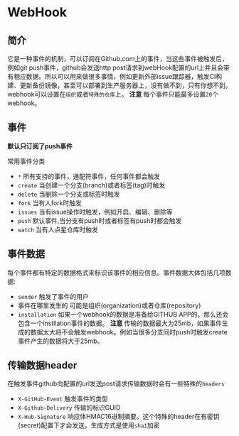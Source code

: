 # WebHook
## 简介
 它是一种事件的机制，可以订阅在Github.com上的事件，当这些事件被触发后，例如git push事件，github会发送http post请求到webHook配置的url上并且会带有相应数据。所以可以用来做很多事情，例如更新外部issue跟踪器，触发CI构建、更新备份镜像，甚至可以部署到生产服务器上，没有做不到，只有你想不到。
 webhook可以设置在`组织`或者`特殊的仓库`上。
 **注意** 每个事件只能最多设置`20`个webhook。

## 事件
**默认只订阅了push事件**

常用事件分类
- `*` 所有支持的事件，通配符事件，任何事件都会触发
- `create` 当创建一个分支(branch)或者标签(tag)时触发
- `delete` 当删除一个分支或标签时触发
- `fork` 当有人fork时触发
- `issues` 当有issue操作时触发，例如开启、编辑、删除等
- `push` 默认事件,当分支有push时或者标签有push时都会触发
- `watch` 当有人点星仓库时触发

## 事件数据
每个事件都有特定的数据格式来标识该事件的相应信息。事件数据大体包括几项数据:
- `sender` 触发了事件的用户
- 事件在哪里发生的 可能是组织(organization)或者仓库(repository)
- `installation` 如果一个webhook的数据是准备给GITHUB APP的，那么还会包含一个instllation事件的数据。
**注意** 传输的数据最大为25mb，如果事件生成的数据太大将不会触发webhook。例如当很多分支同时push时触发create事件产生的数据将大于25mb。

## 传输数据header
在触发事件github向配置的url发送post请求传输数据时会有一些特殊的`headers`
- `X-GitHub-Event` 触发事件的类型
- `X-Github-Delivery` 传输的标识GUID
- `X-Hub-Signature` 响应体HMAC16进制摘要。这个特殊的header在有密钥(secret)配置下才会发送，生成方式是使用`sha1`加密

